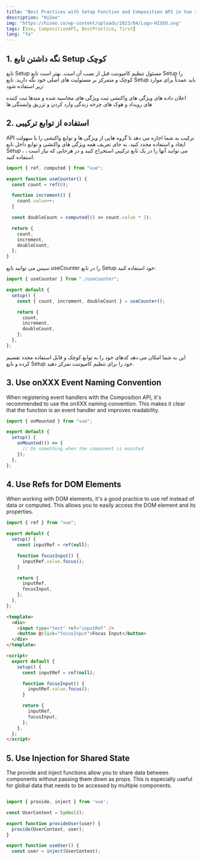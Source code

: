 ```yaml
---
title: "Best Practices with Setup Function and Composition API in Vue 3"
description: "HiSeo"
img: "https://hiseo.co/wp-content/uploads/2023/04/Logo-HISEO.svg"
tags: [Vue, CompositionAPI, BestPractice, first]
lang: "fa"
---
```


## 1. نگه داشتن تابع Setup کوچک
تابع Setup مسئول تنظیم کامپوننت قبل از نصب آن است. بهتر است تابع Setup را کوچک و متمرکز بر مسئولیت های اصلی خود نگه دارید. تابع Setup باید عمدتاً برای موارد زیر استفاده شود:

اعلان داده های ویژگی های واکنشی
ثبت ویژگی های محاسبه شده و متدها
ثبت کننده های رویداد و هوک های چرخه زندگی
وارد کردن و تزریق وابستگی ها


## 2. استفاده از توابع ترکیبی
API ترکیب به شما اجازه می دهد تا گروه هایی از ویژگی ها و توابع واکنشی را با سهولت ایجاد و استفاده مجدد کنید. به جای تعریف همه ویژگی های واکنشی و توابع داخل تابع Setup ، می توانید آنها را در یک تابع ترکیبی استخراج کنید و در هرجایی که نیاز است ، استفاده کنید.

```javascript
import { ref, computed } from "vue";

export function useCounter() {
  const count = ref(0);

  function increment() {
    count.value++;
  }

  const doubleCount = computed(() => count.value * 2);

  return {
    count,
    increment,
    doubleCount,
  };
}
```

سپس می توانید تابع useCounter را در تابع Setup خود استفاده کنید:

```javascript
import { useCounter } from "./useCounter";

export default {
  setup() {
    const { count, increment, doubleCount } = useCounter();

    return {
      count,
      increment,
      doubleCount,
    };
  },
};
```

این به شما امکان می دهد کدهای خود را به توابع کوچک و قابل استفاده مجدد تقسیم کرده و تابع Setup خود را برای تنظیم کامپوننت تمرکز دهید.

## 3. Use onXXX Event Naming Convention

When registering event handlers with the Composition API, it's recommended to use the onXXX naming convention. This makes it clear that the function is an event handler and improves readability.

```javascript
import { onMounted } from "vue";

export default {
  setup() {
    onMounted(() => {
      // Do something when the component is mounted
    });
  },
};
```

## 4. Use Refs for DOM Elements

When working with DOM elements, it's a good practice to use ref instead of data or computed. This allows you to easily access the DOM element and its properties.

```javascript
import { ref } from "vue";

export default {
  setup() {
    const inputRef = ref(null);

    function focusInput() {
      inputRef.value.focus();
    }

    return {
      inputRef,
      focusInput,
    };
  },
};
```

```html
<template>
  <div>
    <input type="text" ref="inputRef" />
    <button @click="focusInput">Focus Input</button>
  </div>
</template>

<script>
  export default {
    setup() {
      const inputRef = ref(null);

      function focusInput() {
        inputRef.value.focus();
      }

      return {
        inputRef,
        focusInput,
      };
    },
  };
</script>
```

## 5. Use Injection for Shared State

The provide and inject functions allow you to share data between components without passing them down as props. This is especially useful for global data that needs to be accessed by multiple components.

```javascript

import { provide, inject } from 'vue';

const UserContext = Symbol();

export function provideUser(user) {
  provide(UserContext, user);
}

export function useUser() {
  const user = inject(UserContext);

```
